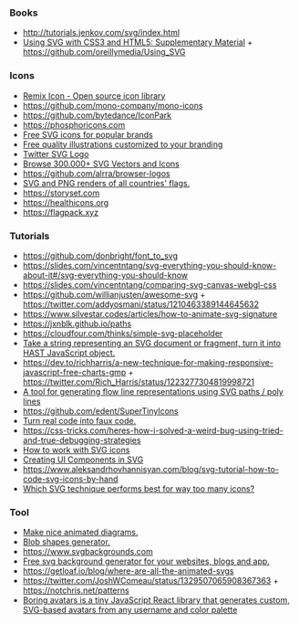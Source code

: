 ### Books

- http://tutorials.jenkov.com/svg/index.html
- [Using SVG with CSS3 and HTML5: Supplementary Material](https://oreillymedia.github.io/Using_SVG/index.html) + https://github.com/oreillymedia/Using_SVG

### Icons

- [Remix Icon - Open source icon library](https://remixicon.com)
- https://github.com/mono-company/mono-icons
- https://github.com/bytedance/IconPark
- https://phosphoricons.com
- [Free SVG icons for popular brands](http://simpleicons.org)
- [Free quality illustrations customized to your branding](https://2.flexiple.com/scale/all-illustrations)
- [Twitter SVG Logo](https://gist.github.com/mbostock/3094619)
- [Browse 300.000+ SVG Vectors and Icons](https://www.svgrepo.com)
- https://github.com/alrra/browser-logos
- [SVG and PNG renders of all countries' flags.](https://github.com/hampusborgos/country-flags)
- https://storyset.com
- https://healthicons.org
- https://flagpack.xyz

### Tutorials

- https://github.com/donbright/font_to_svg
- https://slides.com/vincentntang/svg-everything-you-should-know-about-it#/svg-everything-you-should-know
- https://slides.com/vincentntang/comparing-svg-canvas-webgl-css
- https://github.com/willianjusten/awesome-svg + https://twitter.com/addyosmani/status/1210463389144645632
- https://www.silvestar.codes/articles/how-to-animate-svg-signature
- https://jxnblk.github.io/paths
- https://cloudfour.com/thinks/simple-svg-placeholder
- [Take a string representing an SVG document or fragment, turn it into HAST JavaScript object.](https://github.com/Rich-Harris/svg-parser)
- https://dev.to/richharris/a-new-technique-for-making-responsive-javascript-free-charts-gmp + https://twitter.com/Rich_Harris/status/1223277304819998721
- [A tool for generating flow line representations using SVG paths / poly lines](https://github.com/msurguy/flow-lines)
- https://github.com/edent/SuperTinyIcons
- [Turn real code into faux code.](https://github.com/knutsynstad/faux-code-generator)
- https://css-tricks.com/heres-how-i-solved-a-weird-bug-using-tried-and-true-debugging-strategies
- [How to work with SVG icons](https://fvsch.com/svg-icons)
- [Creating UI Components in SVG](https://twitter.com/sarah_edo/status/1331251022715445248)
- https://www.aleksandrhovhannisyan.com/blog/svg-tutorial-how-to-code-svg-icons-by-hand
- [Which SVG technique performs best for way too many icons?](https://cloudfour.com/thinks/svg-icon-stress-test)

### Tool

- [Make nice animated diagrams.](https://twitter.com/jlongster/status/1247530020928499714)
- [Blob shapes generator.](https://github.com/lokesh-coder/blobs.app)
- https://www.svgbackgrounds.com
- [Free svg background generator for your websites, blogs and app.](https://bgjar.com)
- https://getloaf.io/blog/where-are-all-the-animated-svgs
- https://twitter.com/JoshWComeau/status/1329507065908367363 + https://notchris.net/patterns
- [Boring avatars is a tiny JavaScript React library that generates custom, SVG-based avatars from any username and color palette](https://github.com/boringdesigners/boring-avatars)

